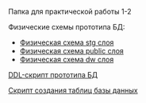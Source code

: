 Папка для практической работы 1-2

Физические схемы прототипа БД:
* [Физическая схема stg слоя](./ERD_stg.png)
* [Физическая схема public слоя](./ERD_public.png)
* [Физическая схема dw слоя](./ERD_dw.png)

[DDL-скрипт прототипа БД](./DDL_scriptBD.sql)

[Скрипт создания таблиц базы данных](./create_tables.sql)
